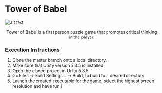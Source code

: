 # Tower of Babel
![alt text](https://user-images.githubusercontent.com/22648344/31981593-d41cbcd6-b9b0-11e7-81cc-8a0e9ab2302e.png)

<p align="center">
  Tower of Babel is a first person puzzle game that promotes critical thinking in the player.
</p>

### Execution Instructions 
1. Clone the master branch onto a local directory.
2. Make sure that Unity version 5.3.5 is installed
3. Open the cloned project in Unity 5.3.5
4. Go Files -> Build Settings... -> Build, to build to a desired directory
5. Launch the created executable for the game, select the highest screen resolution and have fun !

